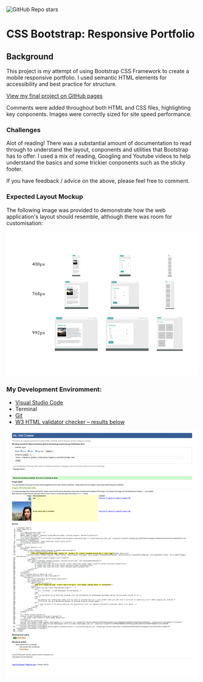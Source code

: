 ![GitHub Repo stars](https://img.shields.io/github/stars/rubybassi?style=social)

# CSS Bootstrap: Responsive Portfolio

## Background

This project is my attempt of using Bootstrap CSS Framework to create a mobile responsive portfolio. I used semantic HTML elements for accessibility and best practice for structure.

[View my final project on GitHub pages](https://rubybassi.github.io/bootstrap-responsive-portfolio/index.html)

Comments were added throughout both HTML and CSS files, highlighting key conponents. Images were correctly sized for site speed performance.

### Challenges

Alot of reading! There was a substantial amount of documentation to read through to understand the layout, conponents and utilities that Bootstrap has to offer. I used a mix of reading, Googling and Youtube videos to help understand the basics and some trickier conponents such as the sticky footer.

If you have feedback / advice on the above, please feel free to comment.


### Expected Layout Mockup

The following image was provided to demonstrate how the web application's layout should resemble, although there was room for customisation:

![End Game Mock Up](assets/images/mockup.png)

### My Development Enviromment:
* [Visual Studio Code](https://code.visualstudio.com/)
* Terminal
* [Git](https://git-scm.com/book/en/v2/Getting-Started-Installing-Git)
* [W3 HTML validator checker – results below](https://validator.w3.org/)

![W3 HTML validator checker](assets/images/w3-validator-results.png)
